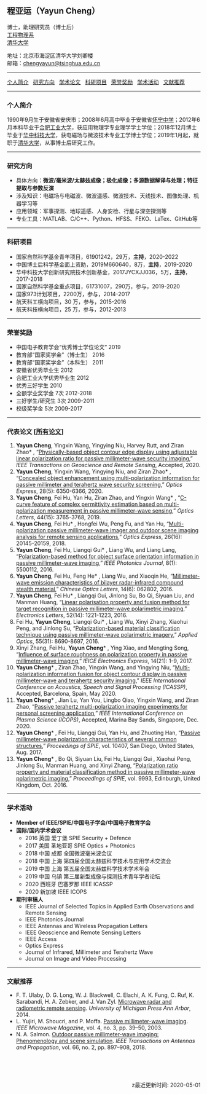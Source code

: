 ## **程亚运（Yayun Cheng）**
博士，助理研究员（博士后）   
[工程物理系]()  
[清华大学]()  

地址：北京市海淀区清华大学刘卿楼  
邮箱：chengyayun@tsinghua.edu.cn  

<!--![Yayun Cheng](/PhotoYayunCheng.jpg)
&emsp;&emsp;&nbsp;&nbsp;&nbsp;&thinsp;&emsp-->
---
[<u>个人简介</u>](#Biography) &nbsp; [<u>研究方向</u>](#Research) &nbsp; [<u>学术论文</u>](#Publications) &nbsp; [<u>科研项目</u>](#Grants) &nbsp; [<u>荣誉奖励</u>](#Awards) &nbsp; [<u>学术活动</u>](#Activities) &nbsp; [<u>文献推荐</u>](#Refrences)

---
### **个人简介** <span id="Biography"> </span>
1990年9月生于安徽省安庆市；2008年6月高中毕业于安徽省[怀宁中学]()；2012年6月本科毕业于[合肥工业大学]()，获应用物理学专业理学学士学位；2018年12月博士毕业于[华中科技大学]()，获电磁场与微波技术专业工学博士学位；2019年1月起，就职于[清华大学]()，从事博士后研究工作。

---
### **研究方向** <span id="Research"> </span>
- 具体方向：**微波/毫米波/太赫兹成像；极化成像；多源数据解译与处理；特征提取与参数反演**  
- 涉及知识：电磁场与电磁波、微波遥感、微波技术、天线技术、图像处理、机器学习等
- 应用领域：军事探测、地球遥感、人身安检、行星与深空探测等
- 专业工具：MATLAB、C/C++、Python、HFSS、FEKO、LaTex、GitHub等

<!--### 工作经历
2019.01 – 2021.01 清华大学 博士后 合作导师：赵自然研究员-->

<!-- ### 教育背景
2014.09 – 2018.12  华中科技大学 博士 电磁场与微波技术  
2012.09 – 2014.08  华中科技大学 硕士 电磁场与微波技术  
2008.09 – 2012.06  合肥工业大学 本科 应用物理学 -->

---
### **科研项目** <span id="Grants"> </span>
- 国家自然科学基金青年项目，61901242，29万，**主持**，2020-2022
- 中国博士后科学基金面上资助，2019M660640，8万，**主持**，2019-2020
- 华中科技大学创新研究院技术创新基金，2017JYCXJJ036，5万，**主持**，2017-2018
- 国家自然科学基金重点项目，61731007，290万，参与，2019-2020
- 国家973计划项目，2200万，参与，2014-2017
- 航天科工横向项目，30 万，参与，2015-2016
- 航天科技横向项目，25 万，参与，2012-2013

---
### **荣誉奖励** <span id="Awards"> </span>
- 中国电子教育学会“优秀博士学位论文”  2019
- 教育部“国家奖学金”（博士生）  2016
- 教育部“国家奖学金”（本科生）  2011
- 安徽省优秀毕业生  2012
- 合肥工业大学优秀毕业生  2012
- 优秀三好学生 2010
- 全额学业奖学金 7次 2012-2018
- 三好学生/研究生 3次 2009-2011
- 校级奖学金 5次 2009-2017

---
### **代表论文**&nbsp;[[<u>所有论文</u>]](#FullList) <span id="Publications"> </span>
1.	**Yayun Cheng**, Yingxin Wang, Yingying Niu, Harvey Rutt, and Ziran Zhao* , “[Physically-based object contour edge display using adjustable linear polarization ratio for passive millimeter-wave security imaging](),” *IEEE Transactions on Geoscience and Remote Sensing*, Accepted, 2020.
2.	**Yayun Cheng**, Yingxin Wang, Yingying Niu, and Ziran Zhao* , “[Concealed object enhancement using multi-polarization information for passive millimeter and terahertz wave security screening](),” *Optics Express*, 28(5): 6350-6366, 2020.
3.	**Yayun Cheng**, Fei Hu, Yan Hu, Ziran Zhao, and Yingxin Wang* , “[C-curve feature of complex permittivity estimation based on multi-polarization measurement in passive millimeter-wave sensing](),” *Optics Letters*, 44(15): 3765-3768, 2019.
4.	**Yayun Cheng**, Fei Hu* , Hongfei Wu, Peng Fu, and Yan Hu, “[Multi-polarization passive millimeter-wave imager and outdoor scene imaging analysis for remote sensing applications](),” *Optics Express*, 26(16): 20145-20159, 2018.
5.	**Yayun Cheng**, Fei Hu, Liangqi Gui* , Liang Wu, and Liang Lang, “[Polarization-based method for object surface orientation information in passive millimeter-wave imaging](),” *IEEE Photonics Journal*, 8(1): 5500112, 2016.
6.	**Yayun Cheng**, Fei Hu, Feng He* , Liang Wu, and Xiaoqin He, “[Millimeter-wave emission characteristics of bilayer radar-infrared compound stealth material](),” *Chinese Optics Letters*, 14(6): 062802, 2016.
7.	**Yayun Cheng**, Fei Hu* , Liangqi Gui, Jinlong Su, Bo Qi, Siyuan Liu, and Manman Huang, “[Linear polarisation property and fusion method for target recognition in passive millimeter-wave polarimetric imaging](),” *Electronics Letters*, 52(14): 1221-1223, 2016.
8.	Fei Hu, **Yayun Cheng**, Liangqi Gui* , Liang Wu, Xinyi Zhang, Xiaohui Peng, and Jinlong Su, “[Polarization-based material classification technique using passive millimeter-wave polarimetric imagery](),” *Applied Optics*, 55(31): 8690-8697, 2016.
9.	Xinyi Zhang, Fei Hu, **Yayun Cheng*** , Ying Xiao, and Mengting Song, “[Influence of surface roughness on polarization property in passive millimeter-wave imaging](),” *IEICE Electronics Express*, 14(21): 1-9, 2017.
10.	**Yayun Cheng*** , Ziran Zhao, Yingxin Wang, and Yingying Niu, “[Multi-polarization information fusion for object contour display in passive millimeter-wave and terahertz security imaging](),” *IEEE International Conference on Acoustics, Speech and Signal Processing (ICASSP)*, Accepted, Barcelona, Spain, May 2020.
11.	**Yayun Cheng*** , Jian Lu, Yan You, Lingbo Qiao, Yingxin Wang, and Ziran Zhao, “[Passive terahertz multi-polarization imaging experiments for personal screening application](),” *IEEE International Conference on Plasma Science (ICOPS)*, Accepted, Marina Bay Sands, Singapore, Dec. 2020.
12.	**Yayun Cheng*** , Fei Hu, Liangqi Gui, Yan Hu, and Zhuoting Han, “[Passive millimeter-wave polarization characteristics of several common structures](),” *Proceedings of SPIE*, vol. 10407, San Diego, United States, Aug. 2017.
13.	**Yayun Cheng*** , Bo Qi, Siyuan Liu, Fei Hu, Liangqi Gui , Xiaohui Peng, Jinlong Su, Manman Huang, and Xinyi Zhang, “[Polarization ratio property and material classification method in passive millimeter-wave polarimetric imaging](),” *Proceedings of SPIE*, vol. 9993, Edinburgh, United Kingdom, Oct. 2016.

---
### **学术活动** <span id="Activities"> </span>
- **Member of IEEE/SPIE/中国电子学会/中国电子教育学会** 
- **国际/国内学术会议**
  - 2016 英国 爱丁堡 SPIE Security + Defence
  - 2017 美国 圣地亚哥 SPIE Optics + Photonics
  - 2018 中国 成都 全国微波毫米波会议
  - 2018 中国 上海 第四届全国太赫兹科学技术与应用学术交流会
  - 2019 中国 上海 第五届全国太赫兹科学技术学术年会
  - 2019 中国 乌镇 第三届新型成像与探测技术青年学者论坛
  - 2020 西班牙 巴塞罗那 IEEE ICASSP
  - 2020 新加坡 IEEE ICOPS
- **期刊审稿人**
  - IEEE Journal of Selected Topics in Applied Earth Observations and Remote Sensing
  - lEEE Photonics Journal
  - IEEE Antennas and Wireless Propagation Letters
  - IEEE Geoscience and Remote Sensing Letters
  - IEEE Access
  - Optics Express
  - Journal of Infrared, Millimeter and Terahertz Wave
  - Journal on Image and Video Processing

---
### **文献推荐** <span id="Refrences"> </span>
- F. T. Ulaby, D. G. Long, W. J. Blackwell, C. Elachi, A. K. Fung, C. Ruf, K. Sarabandi, H. A. Zebker, and J. Van Zyl. [Microwave radar and radiometric remote sensing](). *University of Michigan Press Ann Arbor*, 2014.
- L. Yujiri, M. Shoucri, and P. Moffa. [Passive millimeter-wave imaging](). *IEEE Microwave Magazine*, vol. 4, no. 3, pp. 39–50, 2003.
- N. A. Salmon. [Outdoor passive millimeter-wave imaging: Phenomenology and scene simulation](). *IEEE Transactions on Antennas and Propagation*, vol. 66, no. 2, pp. 897–908, 2018.
  
<br />
<br />
<br />
<p align="right">z最近更新时间: 2020-05-01</p>
